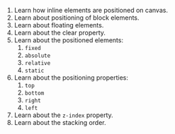 1. Learn how inline elements are positioned on canvas.
2. Learn about positioning of block elements.
3. Learn about floating elements.
4. Learn about the clear property.
5. Learn about the positioned elements:
    1. `fixed`
    2. `absolute`
    3. `relative`
    4. `static`
6. Learn about the positioning properties:
    1. `top`
    2. `bottom`
    3. `right`
    4. `left`
7. Learn about the `z-index` property.
8. Learn about the stacking order.

